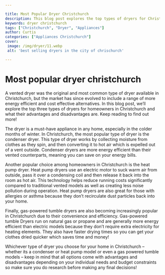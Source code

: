 ```yaml
---

title: Most Popular Dryer Christchurch
description: This blog post explores the top types of dryers for Christchurch homeowners, their advantages and disadvantages, and the best type of dryer for you - so if you want to make an informed decision about the best dryer for your home, read on!
keywords: dryer christchurch
tags: ["Christchurch", "Dryer", "Appliances"]
author: Curtis
categories: ["Appliances Christchurch"]
cover: 
 image: /img/dryer/11.webp
 alt: 'best selling dryers in the city of chrischurch'

---
```


# Most popular dryer christchurch

A vented dryer was the original and most common type of dryer available in Christchurch, but the market has since evolved to include a range of more energy efficient and cost effective alternatives. In this blog post, we’ll explore the top three types of dryers for homeowners in Christchurch and what their advantages and disadvantages are. Keep reading to find out more!

The dryer is a must-have appliance in any home, especially in the colder months of winter. In Christchurch, the most popular type of dryer is the condenser dryer. This type of dryer works by collecting moisture from clothes as they spin, and then converting it to hot air which is expelled out of a vent outside. Condenser dryers are more energy efficient than their vented counterparts, meaning you can save on your energy bills.

Another popular choice among homeowners in Christchurch is the heat pump dryer. Heat pump dryers use an electric motor to suck warm air from outside, pass it over a condensing coil and then release it back into the room as hot air. This technology helps reduce running costs significantly compared to traditional vented models as well as creating less noise pollution during operation. Heat pump dryers are also great for those with allergies or asthma because they don’t recirculate dust particles back into your home.

Finally, gas-powered tumble dryers are also becoming increasingly popular in Christchurch due to their convenience and efficiency. Gas-powered tumble Dryers run on natural gas or propane and are generally more energy efficient than electric models because they don’t require extra electricity for heating elements. They also have faster drying times so you can get your clothes dried quicker which saves time and money! 

Whichever type of dryer you choose for your home in Christchurch – whether its a condenser or heat pump model or even a gas powered tumble models – keep in mind that all options come with advantages and disadvantages depending on your individual needs and budget constraints so make sure you do research before making any final decisions!
